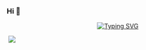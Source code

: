 ### Hi 👋

<div align="center">
 <a href="https://git.io/typing-svg"><img src="https://readme-typing-svg.herokuapp.com?font=Fira+Code&pause=1000&color=333333&random=false&width=435&separator=%3C&lines=console.log(%22hello%22);%3Cconsole.log(%22%E4%BD%A0%E5%A5%BD%22);" alt="Typing SVG" /></a>
</div>


<p align = "left">
  <img src = "https://github-readme-stats.vercel.app/api?username=liyuanchen1997&count_private=true&show_icons=true&theme=tokyonight&line_height=27">
<!--   <img src = "https://github-readme-stats.vercel.app/api/top-langs/?username=wangscaler&theme=tokyonight"> -->
</p>

